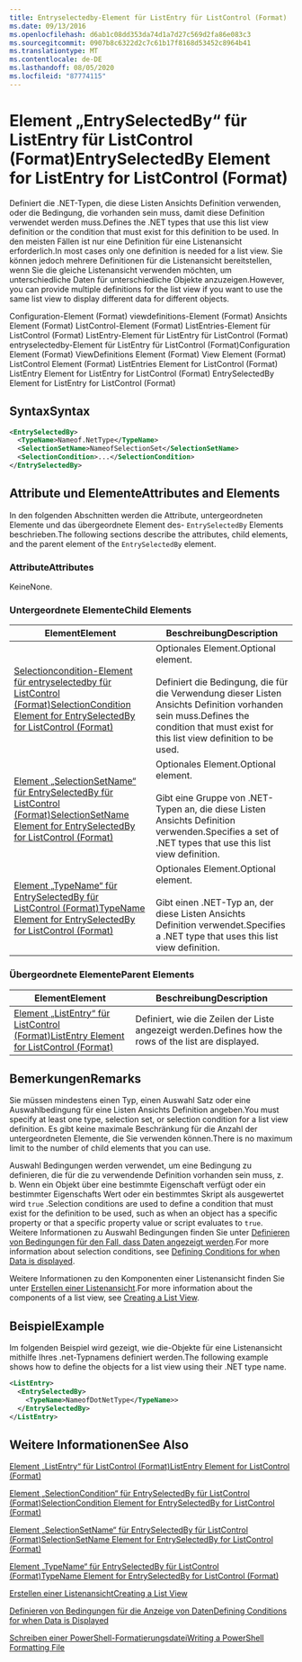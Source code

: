 ```yaml
---
title: Entryselectedby-Element für ListEntry für ListControl (Format) | Microsoft-Dokumentation
ms.date: 09/13/2016
ms.openlocfilehash: d6ab1c08dd353da74d1a7d27c569d2fa86e083c3
ms.sourcegitcommit: 0907b8c6322d2c7c61b17f8168d53452c8964b41
ms.translationtype: MT
ms.contentlocale: de-DE
ms.lasthandoff: 08/05/2020
ms.locfileid: "87774115"
---
```

# <a name="entryselectedby-element-for-listentry-for-listcontrol-format"></a><span data-ttu-id="d97a1-102">Element „EntrySelectedBy“ für ListEntry für ListControl (Format)</span><span class="sxs-lookup"><span data-stu-id="d97a1-102">EntrySelectedBy Element for ListEntry for ListControl (Format)</span></span>

<span data-ttu-id="d97a1-103">Definiert die .NET-Typen, die diese Listen Ansichts Definition verwenden, oder die Bedingung, die vorhanden sein muss, damit diese Definition verwendet werden muss.</span><span class="sxs-lookup"><span data-stu-id="d97a1-103">Defines the .NET types that use this list view definition or the condition that must exist for this definition to be used.</span></span> <span data-ttu-id="d97a1-104">In den meisten Fällen ist nur eine Definition für eine Listenansicht erforderlich.</span><span class="sxs-lookup"><span data-stu-id="d97a1-104">In most cases only one definition is needed for a list view.</span></span> <span data-ttu-id="d97a1-105">Sie können jedoch mehrere Definitionen für die Listenansicht bereitstellen, wenn Sie die gleiche Listenansicht verwenden möchten, um unterschiedliche Daten für unterschiedliche Objekte anzuzeigen.</span><span class="sxs-lookup"><span data-stu-id="d97a1-105">However, you can provide multiple definitions for the list view if you want to use the same list view to display different data for different objects.</span></span>

<span data-ttu-id="d97a1-106">Configuration-Element (Format) viewdefinitions-Element (Format) Ansichts Element (Format) ListControl-Element (Format) ListEntries-Element für ListControl (Format) ListEntry-Element für ListEntry für ListControl (Format) entryselectedby-Element für ListEntry für ListControl (Format)</span><span class="sxs-lookup"><span data-stu-id="d97a1-106">Configuration Element (Format) ViewDefinitions Element (Format) View Element (Format) ListControl Element (Format) ListEntries Element for ListControl (Format) ListEntry Element for ListEntry for ListControl (Format) EntrySelectedBy Element for ListEntry for ListControl (Format)</span></span>

## <a name="syntax"></a><span data-ttu-id="d97a1-107">Syntax</span><span class="sxs-lookup"><span data-stu-id="d97a1-107">Syntax</span></span>

```xml
<EntrySelectedBy>
  <TypeName>Nameof.NetType</TypeName>
  <SelectionSetName>NameofSelectionSet</SelectionSetName>
  <SelectionCondition>...</SelectionCondition>
</EntrySelectedBy>
```

## <a name="attributes-and-elements"></a><span data-ttu-id="d97a1-108">Attribute und Elemente</span><span class="sxs-lookup"><span data-stu-id="d97a1-108">Attributes and Elements</span></span>

<span data-ttu-id="d97a1-109">In den folgenden Abschnitten werden die Attribute, untergeordneten Elemente und das übergeordnete Element des- `EntrySelectedBy` Elements beschrieben.</span><span class="sxs-lookup"><span data-stu-id="d97a1-109">The following sections describe the attributes, child elements, and the parent element of the `EntrySelectedBy` element.</span></span>

### <a name="attributes"></a><span data-ttu-id="d97a1-110">Attribute</span><span class="sxs-lookup"><span data-stu-id="d97a1-110">Attributes</span></span>

<span data-ttu-id="d97a1-111">Keine</span><span class="sxs-lookup"><span data-stu-id="d97a1-111">None.</span></span>

### <a name="child-elements"></a><span data-ttu-id="d97a1-112">Untergeordnete Elemente</span><span class="sxs-lookup"><span data-stu-id="d97a1-112">Child Elements</span></span>

|<span data-ttu-id="d97a1-113">Element</span><span class="sxs-lookup"><span data-stu-id="d97a1-113">Element</span></span>|<span data-ttu-id="d97a1-114">Beschreibung</span><span class="sxs-lookup"><span data-stu-id="d97a1-114">Description</span></span>|
|-------------|-----------------|
|[<span data-ttu-id="d97a1-115">Selectioncondition-Element für entryselectedby für ListControl (Format)</span><span class="sxs-lookup"><span data-stu-id="d97a1-115">SelectionCondition Element for EntrySelectedBy for ListControl  (Format)</span></span>](./selectioncondition-element-for-entryselectedby-for-listcontrol-format.md)|<span data-ttu-id="d97a1-116">Optionales Element.</span><span class="sxs-lookup"><span data-stu-id="d97a1-116">Optional element.</span></span><br /><br /> <span data-ttu-id="d97a1-117">Definiert die Bedingung, die für die Verwendung dieser Listen Ansichts Definition vorhanden sein muss.</span><span class="sxs-lookup"><span data-stu-id="d97a1-117">Defines the condition that must exist for this list view definition to be used.</span></span>|
|[<span data-ttu-id="d97a1-118">Element „SelectionSetName“ für EntrySelectedBy für ListControl (Format)</span><span class="sxs-lookup"><span data-stu-id="d97a1-118">SelectionSetName Element for EntrySelectedBy for ListControl (Format)</span></span>](./selectionsetname-element-for-entryselectedby-for-listcontrol-format.md)|<span data-ttu-id="d97a1-119">Optionales Element.</span><span class="sxs-lookup"><span data-stu-id="d97a1-119">Optional element.</span></span><br /><br /> <span data-ttu-id="d97a1-120">Gibt eine Gruppe von .NET-Typen an, die diese Listen Ansichts Definition verwenden.</span><span class="sxs-lookup"><span data-stu-id="d97a1-120">Specifies a set of .NET types that use this list view definition.</span></span>|
|[<span data-ttu-id="d97a1-121">Element „TypeName“ für EntrySelectedBy für ListControl (Format)</span><span class="sxs-lookup"><span data-stu-id="d97a1-121">TypeName Element for EntrySelectedBy for ListControl (Format)</span></span>](./typename-element-for-entryselectedby-for-listcontrol-format.md)|<span data-ttu-id="d97a1-122">Optionales Element.</span><span class="sxs-lookup"><span data-stu-id="d97a1-122">Optional element.</span></span><br /><br /> <span data-ttu-id="d97a1-123">Gibt einen .NET-Typ an, der diese Listen Ansichts Definition verwendet.</span><span class="sxs-lookup"><span data-stu-id="d97a1-123">Specifies a .NET type that uses this list view definition.</span></span>|

### <a name="parent-elements"></a><span data-ttu-id="d97a1-124">Übergeordnete Elemente</span><span class="sxs-lookup"><span data-stu-id="d97a1-124">Parent Elements</span></span>

|<span data-ttu-id="d97a1-125">Element</span><span class="sxs-lookup"><span data-stu-id="d97a1-125">Element</span></span>|<span data-ttu-id="d97a1-126">Beschreibung</span><span class="sxs-lookup"><span data-stu-id="d97a1-126">Description</span></span>|
|-------------|-----------------|
|[<span data-ttu-id="d97a1-127">Element „ListEntry“ für ListControl (Format)</span><span class="sxs-lookup"><span data-stu-id="d97a1-127">ListEntry Element for ListControl (Format)</span></span>](./listentry-element-for-listcontrol-format.md)|<span data-ttu-id="d97a1-128">Definiert, wie die Zeilen der Liste angezeigt werden.</span><span class="sxs-lookup"><span data-stu-id="d97a1-128">Defines how the rows of the list are displayed.</span></span>|

## <a name="remarks"></a><span data-ttu-id="d97a1-129">Bemerkungen</span><span class="sxs-lookup"><span data-stu-id="d97a1-129">Remarks</span></span>

<span data-ttu-id="d97a1-130">Sie müssen mindestens einen Typ, einen Auswahl Satz oder eine Auswahlbedingung für eine Listen Ansichts Definition angeben.</span><span class="sxs-lookup"><span data-stu-id="d97a1-130">You must specify at least one type, selection set, or selection condition for a list view definition.</span></span> <span data-ttu-id="d97a1-131">Es gibt keine maximale Beschränkung für die Anzahl der untergeordneten Elemente, die Sie verwenden können.</span><span class="sxs-lookup"><span data-stu-id="d97a1-131">There is no maximum limit to the number of child elements that you can use.</span></span>

<span data-ttu-id="d97a1-132">Auswahl Bedingungen werden verwendet, um eine Bedingung zu definieren, die für die zu verwendende Definition vorhanden sein muss, z. b. Wenn ein Objekt über eine bestimmte Eigenschaft verfügt oder ein bestimmter Eigenschafts Wert oder ein bestimmtes Skript als ausgewertet wird `true` .</span><span class="sxs-lookup"><span data-stu-id="d97a1-132">Selection conditions are used to define a condition that must exist for the definition to be used, such as when an object has a specific property or that a specific property value or script evaluates to `true`.</span></span> <span data-ttu-id="d97a1-133">Weitere Informationen zu Auswahl Bedingungen finden Sie unter [Definieren von Bedingungen für den Fall, dass Daten angezeigt werden](./defining-conditions-for-displaying-data.md).</span><span class="sxs-lookup"><span data-stu-id="d97a1-133">For more information about selection conditions, see [Defining Conditions for when Data is displayed](./defining-conditions-for-displaying-data.md).</span></span>

<span data-ttu-id="d97a1-134">Weitere Informationen zu den Komponenten einer Listenansicht finden Sie unter [Erstellen einer Listenansicht](./creating-a-list-view.md).</span><span class="sxs-lookup"><span data-stu-id="d97a1-134">For more information about the components of a list view, see [Creating a List View](./creating-a-list-view.md).</span></span>

## <a name="example"></a><span data-ttu-id="d97a1-135">Beispiel</span><span class="sxs-lookup"><span data-stu-id="d97a1-135">Example</span></span>

<span data-ttu-id="d97a1-136">Im folgenden Beispiel wird gezeigt, wie die-Objekte für eine Listenansicht mithilfe Ihres .net-Typnamens definiert werden.</span><span class="sxs-lookup"><span data-stu-id="d97a1-136">The following example shows how to define the objects for a list view using their .NET type name.</span></span>

```xml
<ListEntry>
  <EntrySelectedBy>
    <TypeName>NameofDotNetType</TypeName>>
  </EntrySelectedBy>
</ListEntry>
```

## <a name="see-also"></a><span data-ttu-id="d97a1-137">Weitere Informationen</span><span class="sxs-lookup"><span data-stu-id="d97a1-137">See Also</span></span>

[<span data-ttu-id="d97a1-138">Element „ListEntry“ für ListControl (Format)</span><span class="sxs-lookup"><span data-stu-id="d97a1-138">ListEntry Element for ListControl (Format)</span></span>](./listentry-element-for-listcontrol-format.md)

[<span data-ttu-id="d97a1-139">Element „SelectionCondition“ für EntrySelectedBy für ListControl (Format)</span><span class="sxs-lookup"><span data-stu-id="d97a1-139">SelectionCondition Element for EntrySelectedBy for ListControl (Format)</span></span>](./selectioncondition-element-for-entryselectedby-for-listcontrol-format.md)

[<span data-ttu-id="d97a1-140">Element „SelectionSetName“ für EntrySelectedBy für ListControl (Format)</span><span class="sxs-lookup"><span data-stu-id="d97a1-140">SelectionSetName Element for EntrySelectedBy for ListControl (Format)</span></span>](./selectionsetname-element-for-entryselectedby-for-listcontrol-format.md)

[<span data-ttu-id="d97a1-141">Element „TypeName“ für EntrySelectedBy für ListControl (Format)</span><span class="sxs-lookup"><span data-stu-id="d97a1-141">TypeName Element for EntrySelectedBy for ListControl (Format)</span></span>](./typename-element-for-entryselectedby-for-listcontrol-format.md)

[<span data-ttu-id="d97a1-142">Erstellen einer Listenansicht</span><span class="sxs-lookup"><span data-stu-id="d97a1-142">Creating a List View</span></span>](./creating-a-list-view.md)

[<span data-ttu-id="d97a1-143">Definieren von Bedingungen für die Anzeige von Daten</span><span class="sxs-lookup"><span data-stu-id="d97a1-143">Defining Conditions for when Data is Displayed</span></span>](./defining-conditions-for-displaying-data.md)

[<span data-ttu-id="d97a1-144">Schreiben einer PowerShell-Formatierungsdatei</span><span class="sxs-lookup"><span data-stu-id="d97a1-144">Writing a PowerShell Formatting File</span></span>](./writing-a-powershell-formatting-file.md)
